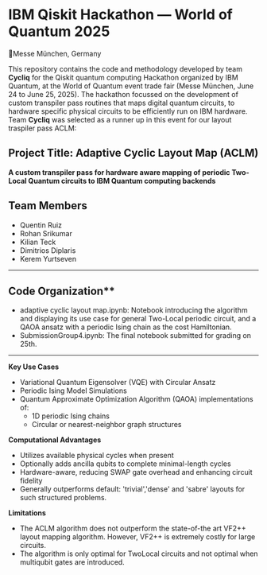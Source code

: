 #  IBM Qiskit Hackathon — World of Quantum 2025  
📍Messe München, Germany  

This repository contains the code and methodology developed by team **Cycliq** for the Qiskit quantum computing Hackathon organized by IBM Quantum, at the World of Quantum event trade fair (Messe München, June 24 to June 25, 2025).
The hackathon focussed on the development of custom transpiler pass routines that maps digital quantum circuits, to hardware specific physical circuits to be efficiently run on IBM hardware.
Team **Cycliq** was selected as a runner up in this event for our layout traspiler pass ACLM:

##  Project Title: Adaptive Cyclic Layout Map (ACLM)  
**A custom transpiler pass for hardware aware mapping of periodic Two-Local Quantum circuits to IBM Quantum computing backends**

##  Team Members  
- Quentin Ruiz  
- Rohan Srikumar  
- Kilian Teck  
- Dimitrios Diplaris  
- Kerem Yurtseven  
---

 ##  Code Organization**
- adaptive cyclic layout map.ipynb: Notebook introducing the algorithm and displaying its use case for general Two-Local periodic circuit, and a QAOA ansatz with a periodic Ising chain as the cost Hamiltonian.
- SubmissionGroup4.ipynb: The final notebook submitted for grading on 25th.
---
**Key Use Cases**

- Variational Quantum Eigensolver (VQE) with Circular Ansatz  
- Periodic Ising Model Simulations
- Quantum Approximate Optimization Algorithm (QAOA) implementations of:  
  - 1D periodic Ising chains  
  - Circular or nearest-neighbor graph structures  
  

**Computational Advantages**

- Utilizes available physical cycles when present  
- Optionally adds ancilla qubits to complete minimal-length cycles  
- Hardware-aware, reducing SWAP gate overhead and enhancing circuit fidelity  
- Generally outperforms default: 'trivial','dense' and 'sabre' layouts for such structured problems.

**Limitations**

- The ACLM algorithm does not outperform the state-of-the art VF2++ layout mapping algorithm. However, VF2++ is extremely costly for large circuits.
- The algorithm is only optimal for TwoLocal circuits and not optimal when multiqubit gates are introduced.


 
